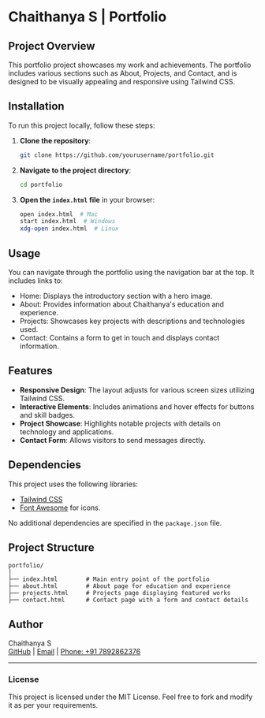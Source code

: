 # Chaithanya S | Portfolio

## Project Overview
This portfolio project showcases my work and achievements. The portfolio includes various sections such as About, Projects, and Contact, and is designed to be visually appealing and responsive using Tailwind CSS.

## Installation
To run this project locally, follow these steps:

1. **Clone the repository**:
   ```bash
   git clone https://github.com/yourusername/portfolio.git
   ```

2. **Navigate to the project directory**:
   ```bash
   cd portfolio
   ```

3. **Open the `index.html` file** in your browser:
   ```bash
   open index.html  # Mac
   start index.html  # Windows
   xdg-open index.html  # Linux
   ```

## Usage
You can navigate through the portfolio using the navigation bar at the top. It includes links to:
- Home: Displays the introductory section with a hero image.
- About: Provides information about Chaithanya's education and experience.
- Projects: Showcases key projects with descriptions and technologies used.
- Contact: Contains a form to get in touch and displays contact information.

## Features
- **Responsive Design**: The layout adjusts for various screen sizes utilizing Tailwind CSS.
- **Interactive Elements**: Includes animations and hover effects for buttons and skill badges.
- **Project Showcase**: Highlights notable projects with details on technology and applications.
- **Contact Form**: Allows visitors to send messages directly.

## Dependencies
This project uses the following libraries:
- [Tailwind CSS](https://tailwindcss.com/)
- [Font Awesome](https://fontawesome.com/) for icons.

No additional dependencies are specified in the `package.json` file.

## Project Structure
```
portfolio/
│
├── index.html        # Main entry point of the portfolio
├── about.html        # About page for education and experience
├── projects.html     # Projects page displaying featured works
├── contact.html      # Contact page with a form and contact details
```

## Author
Chaithanya S  
[GitHub](https://github.com/chaithanya762) | [Email](mailto:chaithanyagowda762@gmail.com) | [Phone: +91 7892862376](tel:+917892862376)

---

### License
This project is licensed under the MIT License. Feel free to fork and modify it as per your requirements.
```

